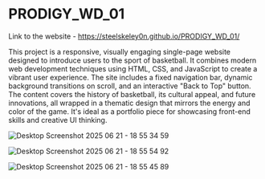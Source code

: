 # PRODIGY_WD_01

Link to the website - https://steelskeley0n.github.io/PRODIGY_WD_01/

This project is a responsive, visually engaging single-page website designed to introduce users to the sport of basketball. It combines modern web development techniques using HTML, CSS, and JavaScript to create a vibrant user experience. The site includes a fixed navigation bar, dynamic background transitions on scroll, and an interactive "Back to Top" button. The content covers the history of basketball, its cultural appeal, and future innovations, all wrapped in a thematic design that mirrors the energy and color of the game. It's ideal as a portfolio piece for showcasing front-end skills and creative UI thinking.

![Desktop Screenshot 2025 06 21 - 18 55 34 59](https://github.com/user-attachments/assets/e4f942f6-02be-4bc3-ab98-1c9eb4d67adc)

![Desktop Screenshot 2025 06 21 - 18 55 54 92](https://github.com/user-attachments/assets/f50d1698-c1fc-48ed-8efd-5029c30c29c6)

![Desktop Screenshot 2025 06 21 - 18 55 45 89](https://github.com/user-attachments/assets/0ce6f550-cf25-47bb-b7fd-9eed318693d2)
